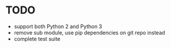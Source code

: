 TODO
====

* support both Python 2 and Python 3
* remove sub module, use pip dependencies on git repo instead
* complete test suite
